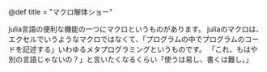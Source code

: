 @def title = "マクロ解体ショー"

julia言語の便利な機能の一つにマクロというものがあります。
juliaのマクロは、エクセルでいうようなマクロではなくて、「プログラムの中でプログラムのコードを記述する」いわゆるメタプログラミングというものです。
「これ、もはや別の言語じゃないの？」と言いたくなるくらい「使うは易し、書くは難し。」
